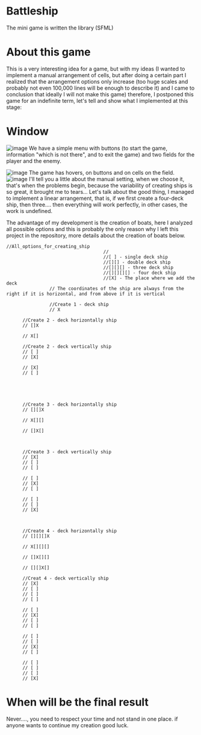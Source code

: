 # Battleship
The mini game is written the library (SFML)

# About this game

This is a very interesting idea for a game, but with my ideas (I wanted to implement a manual arrangement of cells, but after doing a certain part I realized that the arrangement options only increase (too huge scales and probably not even 100,000 lines will be enough to describe it) and I came to conclusion that ideally I will not make this game) therefore, I postponed this game for an indefinite term, let's tell and show what I implemented at this stage:

# Window
![image](https://user-images.githubusercontent.com/82716260/218277560-71bb6b5d-c021-4df0-aa52-3fbb524d2a73.png)
We have a simple menu with buttons (to start the game, information "which is not there", and to exit the game) and two fields for the player and the enemy.

![image](https://user-images.githubusercontent.com/82716260/218277760-4dbb7d0f-6bd0-45d7-b060-35ea12538d35.png)
The game has hovers, on buttons and on cells on the field.
![image](https://user-images.githubusercontent.com/82716260/218277926-c6ce19b6-9126-4c80-b1a2-635ac411d9f9.png)
I'll tell you a little about the manual setting, when we choose it, that's when the problems begin, because the variability of creating ships is so great, it brought me to tears...
Let's talk about the good thing, I managed to implement a linear arrangement, that is, if we first create a four-deck ship, then three.... then everything will work perfectly, in other cases, the work is undefined.

The advantage of my development is the creation of boats, here I analyzed all possible options and this is probably the only reason why I left this project in the repository, more details about the creation of boats below.

	//All_options_for_creating_ship 
										// 
										//[ ] - single deck ship
										//[][] - double deck ship
										//[][][] - three deck ship
										//[][][][] - four deck ship
										//[X] - The place where we add the deck
					// The coordinates of the ship are always from the right if it is horizontal, and from above if it is vertical

					//Create 1 - deck ship
					// X
		
          //Create 2 - deck horizontally ship
          // []X

          // X[]

          //Create 2 - deck vertically ship
          // [ ]
          // [X]

          // [X]
          // [ ]





          //Create 3 - deck horizontally ship
          // [][]X

          // X[][]

          // []X[]



          //Create 3 - deck vertically ship
          // [X]
          // [ ]
          // [ ]

          // [ ]
          // [X]
          // [ ]

          // [ ]
          // [ ]
          // [X]



          //Create 4 - deck horizontally ship
          // [][][]X

          // X[][][]

          // []X[][]

          // [][]X[]

          //Creat 4 - deck vertically ship
          // [X]
          // [ ]
          // [ ]
          // [ ]

          // [ ]
          // [X]
          // [ ]
          // [ ]

          // [ ]
          // [ ]
          // [X]
          // [ ]

          // [ ]
          // [ ]
          // [ ]
          // [X]
# When will be the final result
Never...., you need to respect your time and not stand in one place.
if anyone wants to continue my creation good luck.

										
